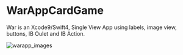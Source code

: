 # WarAppCardGame

War is an Xcode9/Swift4, Single View App using labels, image view, buttons, IB Oulet and IB Action.

![warapp_images](https://user-images.githubusercontent.com/29587259/34494509-e16e1fc6-efbe-11e7-8c52-9c5bf0254910.png)
